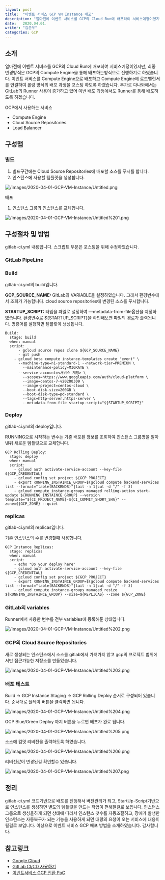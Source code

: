 ```yaml
---
layout: post
title:  "이벤트 서비스 GCP VM Instance 배포"
description: "얼마전에 이벤트 서비스를 GCP의 Cloud Run에 배포하여 서비스예정이였지만, 최종 변경방식은 GCP의 Compute Engine을 통해 배포하는방식으로 진행하기로 하였습니다. 이벤트 서비스를 Compute Engine으로 배포하고 Compute Engine에 로드밸런서를 연결하여 블루/그린 방식의 배포 과정을 포스팅 하도록 하겠습니다. 추가로 다나와에서는 GitLab의 Runner 사용이 증가하고 있어 이번 배포 과정에서도 Runner를 통해 배포하도록 하겠습니다."
date:   2020.04.01.
writer: "김준우"
categories: GCP
---
```

## 소개

얼마전에 이벤트 서비스를 GCP의 Cloud Run에 배포하여 서비스예정이였지만, 최종 변경방식은 GCP의 Compute Engine을 통해 배포하는방식으로 진행하기로 하였습니다. 이벤트 서비스를 Compute Engine으로 배포하고 Compute Engine에 로드밸런서를 연결하여 롤링 방식의 배포 과정을 포스팅 하도록 하겠습니다. 추가로 다나와에서는 GitLab의 Runner 사용이 증가하고 있어 이번 배포 과정에서도 Runner를 통해 배포하도록 하겠습니다.

GCP에서 사용하는 서비스

- Compute Engine
- Cloud Source Repositories
- Load Balancer

## 구성맵

### 빌드

1. 빌드구간에는 Cloud Source Repositories에 배포할 소스를 푸시를 합니다.
2. 인스턴스에 사용할 템플릿을 생성합니다.

![/images/2020-04-01-GCP-VM-Instance/Untitled.png](/images/2020-04-01-GCP-VM-Instance/Untitled.png)

배포

1. 인스턴스 그룹의 인스턴스를 교체합니다.

![/images/2020-04-01-GCP-VM-Instance/Untitled%201.png](/images/2020-04-01-GCP-VM-Instance/Untitled%201.png)

## 구성절차 및 방법

gitlab-ci.yml 내용입니다. 스크립트 부분은 포스팅을 위해 수정하였습니다.

### GitLab PipeLine

### Build

gitlab-ci.yml의 build입니다.   

**GCP_SOURCE_NAME:** GItLab의 VARIABLE을 설정하였습니다. 그래서 환경변수에서 조회가 가능합니다. cloud source repositories에 변경된 소스를 푸시합니다.   

**STARTUP_SCRIPT:** 타입을 파일로 설정하여 —metadata-from-file옵션을 지정하였습니다. 환경변수로 ${STARTUP_SCRIPT}을 확인해보면 파일의 경로가 출력됩니다. 명령어를 실행하면 템플릿이 생성됩니다. 

    Build:
      stage: build
      when: manual
      script:
    	  - gcloud source repos clone ${GCP_SOURCE_NAME}
    	  - git push
        - gcloud beta compute instance-templates create "event" \
    	  --machine-type=n1-standard-1 --network-tier=PREMIUM \
    		--maintenance-policy=MIGRATE \
    	  --service-account=<서비스 계정> \
    		--scopes=https://www.googleapis.com/auth/cloud-platform \
    		--image=centos-7-v20200309 \
    		--image-project=centos-cloud \
    		--boot-disk-size=200GB \
    		--boot-disk-type=pd-standard \
    		--tags=http-server,https-server \
    		--metadata-from-file startup-script="${STARTUP_SCRIPT}"

### Deploy

gitlab-ci.yml의 deploy입니다.   

RUNNING으로 시작하는 변수는 기존 배포된 정보를 조회하여 인스턴스 그룹명을 알아낸뒤 새로운 템플릿으로 교체합니다.

    GCP Rolling Deploy:
      stage: deploy
      when: manual
      script:
        - gcloud auth activate-service-account --key-file ${GCP_CREDENTIAL}
        - gcloud config set project ${GCP_PROJECT}
        - export RUNNING_INSTAINCE_GROUP=$(gcloud compute backend-services list --format="table(BACKENDS)"|tail -n 1|cut -d "/" -f 3)
        - gcloud compute instance-groups managed rolling-action start-update ${RUNNING_INSTAINCE_GROUP} --version template="${CI_PROJECT_NAME}-${CI_COMMIT_SHORT_SHA}" --zone=${GCP_ZONE} --quiet

### replicas

gitlab-ci.yml의 replicas입니다.   

기존 인스턴스의 수를 변경할때 사용합니다.

    GCP Instance Replicas:
      stage: replicas
      when: manual
      script:
        - echo "Do your deploy here"
        - gcloud auth activate-service-account --key-file ${GCP_CREDENTIAL}
        - gcloud config set project ${GCP_PROJECT}
        - export RUNNING_INSTAINCE_GROUP=$(gcloud compute backend-services list --format="table(BACKENDS)"|tail -n 1|cut -d "/" -f 3)
        - gcloud compute instance-groups managed resize ${RUNNING_INSTAINCE_GROUP} --size=${REPLICAS} --zone ${GCP_ZONE}

### GitLab의 variables

Runner에서 사용한 변수를 전부 variables에 등록해둔 상태입니다.

![/images/2020-04-01-GCP-VM-Instance/Untitled%202.png](/images/2020-04-01-GCP-VM-Instance/Untitled%202.png)

### GCP의 Cloud Source Repositories

새로 생성되는 인스턴스에서 소스를 gitlab에서 가져가지 않고 gcp의 프로젝트 범위에서만 접근가능한 저장소를 만들었습니다. 

![/images/2020-04-01-GCP-VM-Instance/Untitled%203.png](/images/2020-04-01-GCP-VM-Instance/Untitled%203.png)

### 배포 테스트

Build → GCP Instance Staging → GCP Rolling Deploy 순서로 구성되어 있습니다. 순서대로 플레이 버튼을 클릭하면 됩니다.

![/images/2020-04-01-GCP-VM-Instance/Untitled%204.png](/images/2020-04-01-GCP-VM-Instance/Untitled%204.png)

GCP Blue/Green Deploy 까지 버튼을 누르면 배포가 완료 됩니다.

![/images/2020-04-01-GCP-VM-Instance/Untitled%205.png](/images/2020-04-01-GCP-VM-Instance/Untitled%205.png)

소스에 컴밋 리비전을 출력하도록 하였습니다.

![/images/2020-04-01-GCP-VM-Instance/Untitled%206.png](/images/2020-04-01-GCP-VM-Instance/Untitled%206.png)

리비전값이 변경된걸 확인할수 있습니다.

![/images/2020-04-01-GCP-VM-Instance/Untitled%207.png](/images/2020-04-01-GCP-VM-Instance/Untitled%207.png)

## 정리

gitlab-ci.yml 코드기반으로 배포를 진행해서 버전관리가 되고, StartUp-Script기반으로 인스턴스를 생성하면 별도의 템플릿을 만드는 작업이 편해질걸로 보입니다. 인스턴스 그룹으로 생성을하게 되면 상태에 따라서 인스턴스 갯수를 자동조절하고, 장애가 발생한 인스턴스는 자동복구가 되는 기능을 사용하게 되면 대량의 요청이 오는 서비스에 대응이 될걸로 보입니다. 이상으로 이벤트 서비스 GCP 배포 방법을 소개하였습니다. 감사합니다.

## 참고링크

- [Google Cloud]([https://cloud.google.com/](https://cloud.google.com/))
- [GitLab CI/CD 사용하기]([https://danawalab.github.io/gitlab/2020/03/11/GitLab-GitLab_CI_CD.html](https://danawalab.github.io/gitlab/2020/03/11/GitLab-GitLab_CI_CD.html))
- [이벤트서비스 GCP 전환 PoC]([https://danawalab.github.io/gcp/2020/02/18/GCP-Cloud-Run-stress-testing.html](https://danawalab.github.io/gcp/2020/02/18/GCP-Cloud-Run-stress-testing.html))